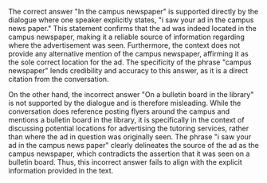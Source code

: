 The correct answer "In the campus newspaper" is supported directly by the dialogue where one speaker explicitly states, "i saw your ad in the campus news paper." This statement confirms that the ad was indeed located in the campus newspaper, making it a reliable source of information regarding where the advertisement was seen. Furthermore, the context does not provide any alternative mention of the campus newspaper, affirming it as the sole correct location for the ad. The specificity of the phrase "campus newspaper" lends credibility and accuracy to this answer, as it is a direct citation from the conversation.

On the other hand, the incorrect answer "On a bulletin board in the library" is not supported by the dialogue and is therefore misleading. While the conversation does reference posting flyers around the campus and mentions a bulletin board in the library, it is specifically in the context of discussing potential locations for advertising the tutoring services, rather than where the ad in question was originally seen. The phrase "i saw your ad in the campus news paper" clearly delineates the source of the ad as the campus newspaper, which contradicts the assertion that it was seen on a bulletin board. Thus, this incorrect answer fails to align with the explicit information provided in the text.